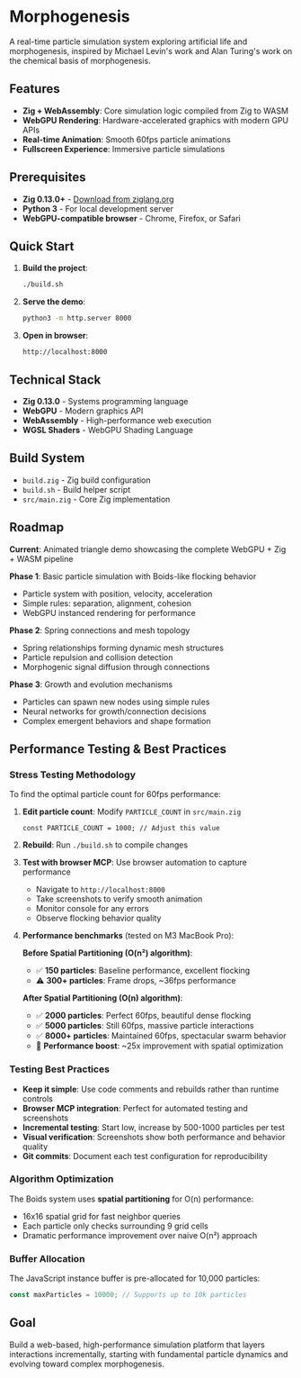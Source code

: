 # Morphogenesis

A real-time particle simulation system exploring artificial life and morphogenesis, inspired by Michael Levin's work and Alan Turing's work on the chemical basis of morphogenesis.

## Features

- **Zig + WebAssembly**: Core simulation logic compiled from Zig to WASM
- **WebGPU Rendering**: Hardware-accelerated graphics with modern GPU APIs
- **Real-time Animation**: Smooth 60fps particle animations
- **Fullscreen Experience**: Immersive particle simulations

## Prerequisites

- **Zig 0.13.0+** - [Download from ziglang.org](https://ziglang.org/download/)
- **Python 3** - For local development server
- **WebGPU-compatible browser** - Chrome, Firefox, or Safari

## Quick Start

1. **Build the project**:
   ```bash
   ./build.sh
   ```

2. **Serve the demo**:
   ```bash
   python3 -m http.server 8000
   ```

3. **Open in browser**:
   ```
   http://localhost:8000
   ```

## Technical Stack

- **Zig 0.13.0** - Systems programming language
- **WebGPU** - Modern graphics API
- **WebAssembly** - High-performance web execution
- **WGSL Shaders** - WebGPU Shading Language

## Build System

- `build.zig` - Zig build configuration
- `build.sh` - Build helper script
- `src/main.zig` - Core Zig implementation

## Roadmap

**Current**: Animated triangle demo showcasing the complete WebGPU + Zig + WASM pipeline

**Phase 1**: Basic particle simulation with Boids-like flocking behavior
- Particle system with position, velocity, acceleration
- Simple rules: separation, alignment, cohesion
- WebGPU instanced rendering for performance

**Phase 2**: Spring connections and mesh topology
- Spring relationships forming dynamic mesh structures
- Particle repulsion and collision detection
- Morphogenic signal diffusion through connections

**Phase 3**: Growth and evolution mechanisms
- Particles can spawn new nodes using simple rules
- Neural networks for growth/connection decisions
- Complex emergent behaviors and shape formation

## Performance Testing & Best Practices

### Stress Testing Methodology

To find the optimal particle count for 60fps performance:

1. **Edit particle count**: Modify `PARTICLE_COUNT` in `src/main.zig`
   ```zig
   const PARTICLE_COUNT = 1000; // Adjust this value
   ```

2. **Rebuild**: Run `./build.sh` to compile changes

3. **Test with browser MCP**: Use browser automation to capture performance
   - Navigate to `http://localhost:8000` 
   - Take screenshots to verify smooth animation
   - Monitor console for any errors
   - Observe flocking behavior quality

4. **Performance benchmarks** (tested on M3 MacBook Pro):

   **Before Spatial Partitioning (O(n²) algorithm)**:
   - ✅ **150 particles**: Baseline performance, excellent flocking
   - ⚠️ **300+ particles**: Frame drops, ~36fps performance

   **After Spatial Partitioning (O(n) algorithm)**:
   - ✅ **2000 particles**: Perfect 60fps, beautiful dense flocking
   - ✅ **5000 particles**: Still 60fps, massive particle interactions
   - ✅ **8000+ particles**: Maintained 60fps, spectacular swarm behavior
   - 🎯 **Performance boost**: ~25x improvement with spatial optimization

### Testing Best Practices

- **Keep it simple**: Use code comments and rebuilds rather than runtime controls
- **Browser MCP integration**: Perfect for automated testing and screenshots
- **Incremental testing**: Start low, increase by 500-1000 particles per test
- **Visual verification**: Screenshots show both performance and behavior quality
- **Git commits**: Document each test configuration for reproducibility

### Algorithm Optimization

The Boids system uses **spatial partitioning** for O(n) performance:
- 16x16 spatial grid for fast neighbor queries
- Each particle only checks surrounding 9 grid cells
- Dramatic performance improvement over naive O(n²) approach

### Buffer Allocation

The JavaScript instance buffer is pre-allocated for 10,000 particles:

```javascript
const maxParticles = 10000; // Supports up to 10k particles
```

## Goal

Build a web-based, high-performance simulation platform that layers interactions incrementally, starting with fundamental particle dynamics and evolving toward complex morphogenesis.